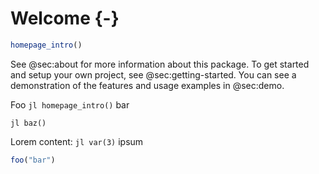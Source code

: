 # Welcome {-}

[//]: # (This file is only included on the website.)

```jl
homepage_intro()
```

See @sec:about for more information about this package.
To get started and setup your own project, see @sec:getting-started.
You can see a demonstration of the features and usage examples in @sec:demo.

Foo ```jl homepage_intro()``` bar

`jl baz()`

Lorem content: `jl var(3)` ipsum

```jl
foo("bar")
```
